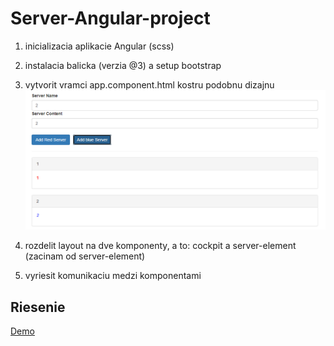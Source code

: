 # Server-Angular-project

1. inicializacia aplikacie Angular (scss)

2. instalacia balicka (verzia @3) a setup bootstrap

3. vytvorit vramci app.component.html kostru podobnu dizajnu ![alt](./img/1.png)
4. rozdelit layout na dve komponenty, a to: cockpit a server-element (zacinam od server-element)

5. vyriesit komunikaciu medzi komponentami

## Riesenie
[Demo](https://ludmilaschlegelova.github.io/Server-Angular-project/)
